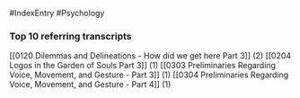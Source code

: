 #IndexEntry #Psychology

### Top 10 referring transcripts
[[0120 Dilemmas and Delineations - How did we get here Part 3]] (2)
[[0204 Logos in the Garden of Souls Part 3]] (1)
[[0303 Preliminaries Regarding Voice, Movement, and Gesture - Part 3]] (1)
[[0304 Preliminaries Regarding Voice, Movement, and Gesture - Part 4]] (1)

